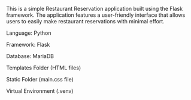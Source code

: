 This is a simple Restaurant Reservation application built using the Flask framework. The application features a user-friendly interface that allows users to easily make restaurant reservations with minimal effort.

Language: Python 

Framework: Flask 

Database: MariaDB 

Templates Folder (HTML files)  

Static Folder (main.css file)  

Virtual Environment (.venv) 

